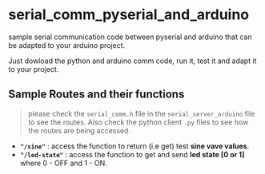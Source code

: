 # serial_comm_pyserial_and_arduino
sample serial communication code between pyserial and arduino that can be adapted to your arduino project.

Just dowload the python and arduino comm code, run it, test it and adapt it to your project.


## Sample Routes and their functions
> please check the `serial_comm.h` file in the `serial_server_arduino` file to see the routes. Also check the python client `.py` files to see how the routes are being accessed.

- **`"/sine"`** : access the function to return (i.e get) test **sine vave values**.
- **`"/led-state"`** : access the function to get and send **led state [0 or 1]**  where 0 - OFF and 1 - ON.